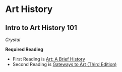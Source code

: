 # Art History
## Intro to Art History 101
*Crystal*

**Required Reading**

- First Reading is [Art: A Brief History](https://www.amazon.com/Art-Brief-History-Marilyn-Stokstad/dp/0133843750/ref=lp_684260011_1_3/138-4676773-2420530?s=books&ie=UTF8&qid=1563389488&sr=1-3)
- Second Reading  is [Gateways to Art (Third Edition)](https://www.amazon.com/Gateways-Art-Third-Debra-DeWitte/dp/0500841152/ref=lp_684260011_1_7/138-4676773-2420530?s=books&ie=UTF8&qid=1563389488&sr=1-7) 
